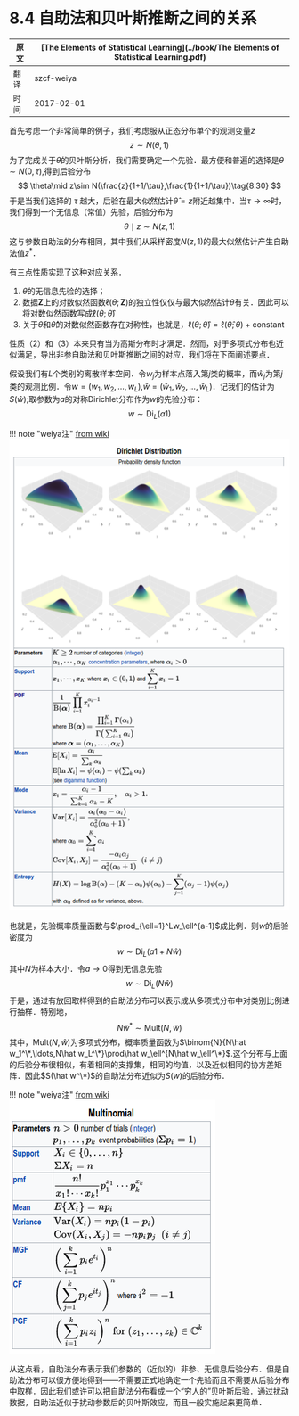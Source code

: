 # 8.4 自助法和贝叶斯推断之间的关系

| 原文   | [The Elements of Statistical Learning](../book/The Elements of Statistical Learning.pdf) |
| ---- | ---------------------------------------- |
| 翻译   | szcf-weiya                               |
| 时间   | 2017-02-01                               |

首先考虑一个非常简单的例子，我们考虑服从正态分布单个的观测变量$z$
$$
z\sim N(\theta,1)\tag{8.29}
$$
为了完成关于$\theta$的贝叶斯分析，我们需要确定一个先验．最方便和普遍的选择是$\theta\sim N(0, \tau)$,得到后验分布
$$
\theta\mid z\sim N(\frac{z}{1+1/\tau},\frac{1}{1+1/\tau})\tag{8.30}
$$
于是当我们选择的 $\tau$ 越大，后验在最大似然估计$\hat\theta=z$附近越集中．当$\tau\rightarrow\infty$时，我们得到一个无信息（常值）先验，后验分布为
$$
\theta\mid z\sim N(z,1)\tag{8.31}
$$
这与参数自助法的分布相同，其中我们从采样密度$N(z,1)$的最大似然估计产生自助法值$z^*$．

有三点性质实现了这种对应关系．

1. $\theta$的无信息先验的选择；
2. 数据$\mathbf Z$上的对数似然函数$\ell(\theta;\mathbf Z)$的独立性仅仅与最大似然估计$\hat\theta$有关．因此可以将对数似然函数写成$\ell(\theta;\hat\theta)$
3. 关于$\theta$和$\hat\theta$的对数似然函数存在对称性，也就是，$\ell(\theta;\hat\theta)=\ell(\hat\theta;\theta)+\text{constant}$

性质（2）和（3）本来只有当为高斯分布时才满足．然而，对于多项式分布也近似满足，导出非参自助法和贝叶斯推断之间的对应，我们将在下面阐述要点．

假设我们有$L$个类别的离散样本空间．令$w_j$为样本点落入第$j$类的概率，而$\hat w_j$为第$j$类的观测比例．令$w=(w_1,w_2,\ldots,w_L)$,$\hat w=(\hat w_1,\hat w_2,\ldots, \hat w_L)$．记我们的估计为$S(\hat w)$;取参数为$a$的对称Dirichlet分布作为$w$的先验分布：
$$
w\sim \mathrm{Di}_L(a1)\tag{8.32}
$$


!!! note "weiya注"
    [from wiki](https://en.wikipedia.org/wiki/Dirichlet_distribution)
    ![](../img/08/wiki.png)

也就是，先验概率质量函数与$\prod_{\ell=1}^Lw_\ell^{a-1}$成比例．则$w$的后验密度为
$$
w\sim \mathrm{Di}_L(a1+N\hat w)\tag{8.33}
$$
其中$N$为样本大小．令$a\rightarrow 0$得到无信息先验
$$
w\sim \mathrm{Di}_L(N\hat w)\tag{8.34}
$$
于是，通过有放回取样得到的自助法分布可以表示成从多项式分布中对类别比例进行抽样．特别地，
$$
N\hat w^*\sim \mathrm{Mult}(N,\hat w)\tag{8.35}
$$
其中，$\mathrm {Mult}(N,\hat w)$为多项式分布，概率质量函数为$\binom{N}{N\hat w_1^\*,\ldots,N\hat w_L^\*}\prod\hat w_\ell^{N\hat w_\ell^\*}$.这个分布与上面的后验分布很相似，有着相同的支撑集，相同的均值，以及近似相同的协方差矩阵．因此$S(\hat w^\*)$的自助法分布近似为$S(w)$的后验分布．

!!! note "weiya注"
    [from wiki](https://en.wikipedia.org/wiki/Multinomial_distribution)
    ![](../img/08/wiki2.png)

从这点看，自助法分布表示我们参数的（近似的）非参、无信息后验分布．但是自助法分布可以很方便地得到——不需要正式地确定一个先验而且不需要从后验分布中取样．因此我们或许可以把自助法分布看成一个“穷人的”贝叶斯后验．通过扰动数据，自助法近似于扰动参数后的贝叶斯效应，而且一般实施起来更简单．
